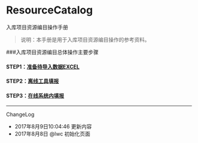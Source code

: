 # ResourceCatalog
入库项目资源编目操作手册

>说明：本手册是用于入库项目资源编目操作的参考资料。


###入库项目资源编目总体操作主要步骤
#### STEP1：[准备待导入数据EXCEL](createexcel.md)
#### STEP2：[离线工具填报](offlineinput.md)
#### STEP3：[在线系统内填报](onlineinput.md)




- - - - --
ChangeLog
- 2017年8月9日10:04:46 更新内容
- 2017年8月8日 @lwc 初始化页面